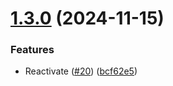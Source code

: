 # [1.3.0](https://github.com/arpanrec/vaultops/compare/1.2.0...1.3.0) (2024-11-15)


### Features

* Reactivate ([#20](https://github.com/arpanrec/vaultops/issues/20)) ([bcf62e5](https://github.com/arpanrec/vaultops/commit/bcf62e5d3d86a5c45f989e94b3715c7c565a2c1b))
